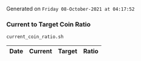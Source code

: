 Generated on `Friday 08-October-2021 at 04:17:52`

### Current to Target Coin Ratio
`current_coin_ratio.sh`

Date|Current|Target|Ratio
---|---|---|---
